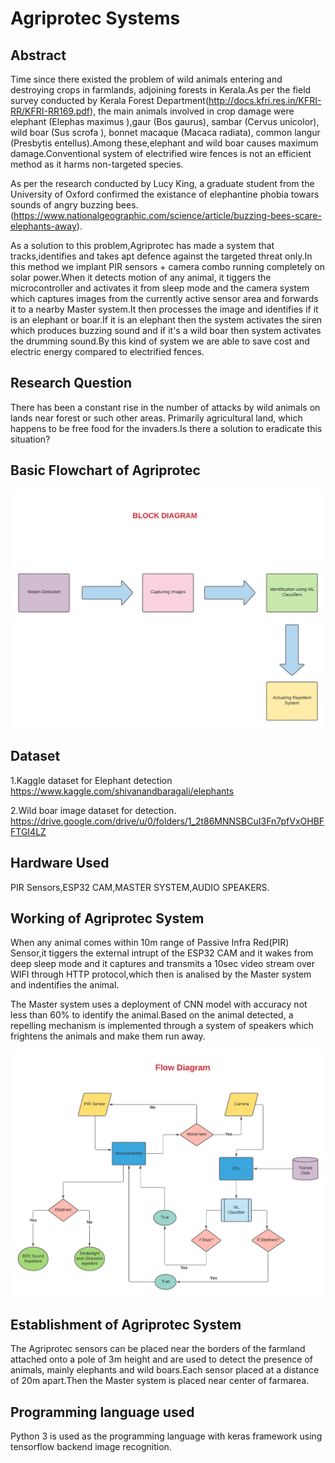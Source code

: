 

# Agriprotec Systems

## Abstract
Time since there existed the problem of wild animals entering and destroying crops in farmlands, adjoining forests in Kerala.As per the field survey conducted by  Kerala Forest
Department(http://docs.kfri.res.in/KFRI-RR/KFRI-RR169.pdf), the main animals involved in crop damage were elephant (Elephas maximus ),gaur (Bos gaurus), sambar (Cervus unicolor), wild boar (Sus scrofa ), bonnet macaque (Macaca radiata), common langur (Presbytis entellus).Among these,elephant and wild boar causes maximum damage.Conventional system of electrified wire fences is not an efficient method as it harms non-targeted species.

As per the research conducted by Lucy King, a graduate student from the University of Oxford confirmed the existance of elephantine phobia towars sounds of angry buzzing bees.
(https://www.nationalgeographic.com/science/article/buzzing-bees-scare-elephants-away).

As a solution to this problem,Agriprotec has made a system that tracks,identifies and takes apt defence against the targeted threat only.In this method we implant PIR sensors + camera combo running completely on solar power.When it detects motion of any animal, it tiggers the microcontroller and activates it  from sleep mode and  the  camera system which captures images from the currently active sensor area and forwards it to a nearby Master system.It then  processes the image and identifies if it is an elephant or boar.If it is an elephant then the system activates the siren which produces buzzing sound and if it's a wild boar then system activates the drumming sound.By this kind of system we are able to save cost and electric energy compared to electrified fences.

## Research Question 
There has been a constant rise in the number of attacks by wild animals on lands near forest or such other areas. Primarily agricultural land, which happens to be free food for the invaders.Is there a solution to eradicate this situation?

## Basic Flowchart of Agriprotec
![](highlevel_flowchart.png)


## Dataset
1.Kaggle dataset for Elephant detection
 https://www.kaggle.com/shivanandbaragali/elephants
 
2.Wild boar image dataset for detection.
 https://drive.google.com/drive/u/0/folders/1_2t86MNNSBCuI3Fn7pfVxOHBFFTGI4LZ


## Hardware Used

PIR Sensors,ESP32 CAM,MASTER SYSTEM,AUDIO SPEAKERS.

## Working of Agriprotec System
When any animal comes within 10m range of Passive Infra Red(PIR) Sensor,it tiggers the external intrupt of the ESP32 CAM and it wakes from deep sleep mode and it captures and transmits a 10sec video stream over WIFI through HTTP protocol,which then is analised by the Master system and indentifies the animal.

   The Master system uses a deployment of CNN model with accuracy not less than 60% to identify the animal.Based on the animal detected, a repelling mechanism is implemented through a system of speakers which frightens the animals and make them run away.
   
![](complete_flowchart.png)
## Establishment of Agriprotec System
The Agriprotec sensors can be placed near the borders of the farmland attached onto a pole of 3m height and are used to detect the presence of animals, mainly elephants and wild boars.Each sensor placed at a distance of 20m apart.Then the Master system is placed near center of farmarea.

## Programming language used
Python 3 is used as the programming language with keras framework using tensorflow backend image recognition.

